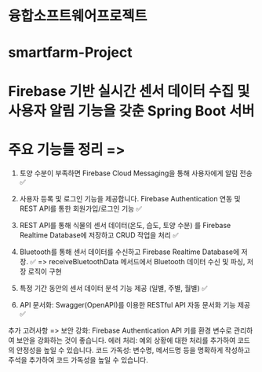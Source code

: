 # 융합소프트웨어프로젝트 
# smartfarm-Project 
# Firebase 기반 실시간 센서 데이터 수집 및 사용자 알림 기능을 갖춘 Spring Boot 서버

# 주요 기능들 정리 =>

1. 토양 수분이 부족하면 Firebase Cloud Messaging을 통해 사용자에게 알림 전송 ✅

2. 사용자 등록 및 로그인 기능을 제공합니다.  Firebase Authentication 연동 및 
REST API를 통한 회원가입/로그인 기능  ✅

3. REST API를 통해 식물의 센서 데이터(온도, 습도, 토양 수분) 를 Firebase Realtime Database에 저장하고
CRUD 작업을 처리 ✅

4. Bluetooth를 통해 센서 데이터를 수신하고  Firebase Realtime Database에 저장. ✅
=> receiveBluetoothData 메서드에서 Bluetooth 데이터 수신 및 파싱, 저장 로직이 구현

5. 특정 기간 동안의 센서 데이터 분석 기능 제공 (일별, 주별, 월별) ✅

6. API 문서화: Swagger(OpenAPI)를 이용한 RESTful API 자동 문서화 기능 제공 ✅



추가 고려사항 =>
보안 강화: Firebase Authentication API 키를 환경 변수로 관리하여 보안을 강화하는 것이 좋습니다.
에러 처리: 예외 상황에 대한 처리를 추가하여 코드의 안정성을 높일 수 있습니다.
코드 가독성: 변수명, 메서드명 등을 명확하게 작성하고 주석을 추가하여 코드 가독성을 높일 수 있습니다.